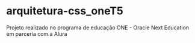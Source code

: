 # arquitetura-css_oneT5
Projeto realizado no programa de educação ONE - Oracle Next Education em parceria com a Alura
